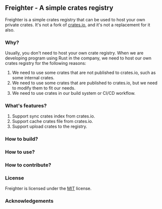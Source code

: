 ## Freighter - A simple crates registry

Freighter is a simple crates registry that can be used to host your own private crates. It's not a fork of [crates.io](https://crates.io), and it's not a replacement for it also.

### Why?

Usually, you don't need to host your own crate registry. When we are developing program using Rust in the company, we need to host our own crates registry for the following reasons:

1. We need to use some crates that are not published to crates.io, such as some internal crates.
2. We need to use some crates that are published to crates.io, but we need to modify them to fit our needs.
3. We need to use crates in our build system or CI/CD workflow.

### What's features?

1. Support sync crates index from crates.io.
2. Support cache crates file from crates.io.
3. Support upload crates to the registry.

### How to build?

### How to use?

### How to contribute?

### License

Freighter is licensed under the [MIT](LICENSE) license.

### Acknowledgements